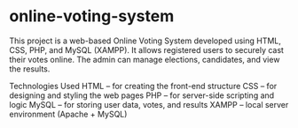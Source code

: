 # online-voting-system
This project is a web-based Online Voting System developed using HTML, CSS, PHP, and MySQL (XAMPP). It allows registered users to securely cast their votes online. The admin can manage elections, candidates, and view the results.

Technologies Used
HTML – for creating the front-end structure
CSS – for designing and styling the web pages
PHP – for server-side scripting and logic
MySQL – for storing user data, votes, and results
XAMPP – local server environment (Apache + MySQL)

